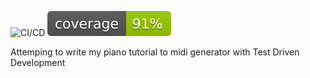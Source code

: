 ![CI/CD](https://github.com/evanraalte/piano_midi_tdd/actions/workflows/actions.yml/badge.svg)
![Coverage](https://github.com/evanraalte/piano_midi_tdd/blob/main/coverage.svg?raw=1)

Attemping to write my piano tutorial to midi generator with Test Driven Development
